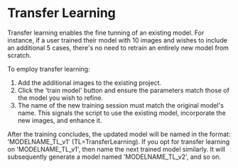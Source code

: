# Transfer Learning

Transfer learning enables the fine tunning of an existing model. For instance, if a user trained their model with 10 images and wishes to include an additional 5 cases, there's no need to retrain an entirely new model from scratch. 

To employ transfer learning:

1. Add the additional images to the existing project.
2. Click the 'train model' button and ensure the parameters match those of the model you wish to refine.
3. The name of the new training session must match the original model's name. This signals the script to use the existing model, incorporate the new images, and enhance it.

After the training concludes, the updated model will be named in the format: 'MODELNAME_TL_v1' (TL=TransferLearning). If you opt for transfer learning on 'MODELNAME_TL_v1', then name the next trained model similarly. It will subsequently generate a model named 'MODELNAME_TL_v2', and so on.
